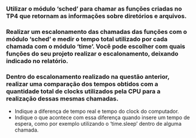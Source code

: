 ### Utilizar o módulo ‘sched’ para chamar as funções criadas no TP4 que retornam as informações sobre diretórios e arquivos.
### Realizar um escalonamento das chamadas das funções com o módulo ‘sched’ e medir o tempo total utilizado por cada chamada com o módulo ‘time’. Você pode escolher com quais funções do seu projeto realizar o escalonamento, deixando indicado no relatório.
### Dentro do escalonamento realizado na questão anterior, realizar uma comparação dos tempos obtidos com a quantidade total de clocks utilizados pela CPU para a realização dessas mesmas chamadas.

* Indique a diferença de tempo real e tempo do clock do computador.
* Indique o que acontece com essa diferença quando insere um tempo de espera, como por exemplo utilizando o ‘time.sleep’ dentro de alguma chamada.
